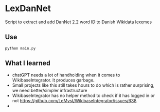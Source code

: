 # LexDanNet
Script to extract and add DanNet 2.2 word ID to Danish Wikidata lexemes

## Use
`python main.py`

## What I learned
* chatGPT needs a lot of handholding when it comes to WikibaseIntegrator. It produces garbage.
* Small projects like this still takes hours to do which is rather surprising, we need better/simpler infrastructure
* WikibaseIntegrator has no helper method to check if it has logged in or not https://github.com/LeMyst/WikibaseIntegrator/issues/638
* 